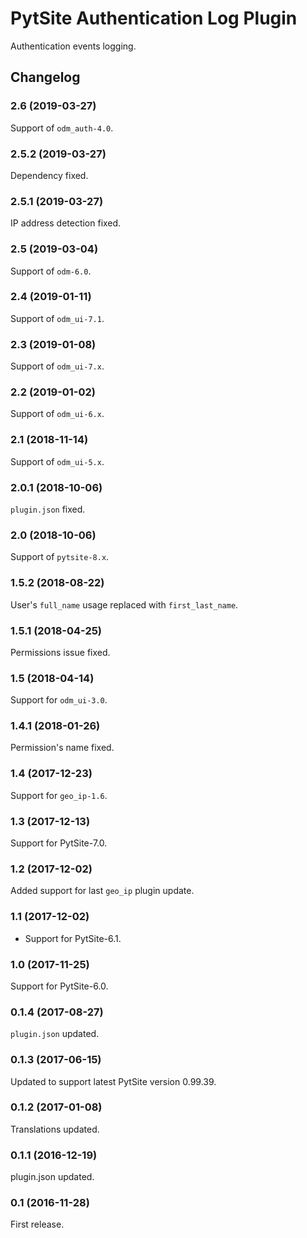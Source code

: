 # PytSite Authentication Log Plugin

Authentication events logging.


## Changelog


### 2.6 (2019-03-27)

Support of `odm_auth-4.0`.


### 2.5.2 (2019-03-27)

Dependency fixed.


### 2.5.1 (2019-03-27)

IP address detection fixed.


### 2.5 (2019-03-04)

Support of `odm-6.0`.


### 2.4 (2019-01-11)

Support of `odm_ui-7.1`.


### 2.3 (2019-01-08)

Support of `odm_ui-7.x`.


### 2.2 (2019-01-02)

Support of `odm_ui-6.x`.


### 2.1 (2018-11-14)

Support of `odm_ui-5.x`.


### 2.0.1 (2018-10-06)

`plugin.json` fixed.


### 2.0 (2018-10-06)

Support of `pytsite-8.x`.


### 1.5.2 (2018-08-22)

User's `full_name` usage replaced with `first_last_name`.


### 1.5.1 (2018-04-25)

Permissions issue fixed.


### 1.5 (2018-04-14)

Support for `odm_ui-3.0`.


### 1.4.1 (2018-01-26)

Permission's name fixed.


### 1.4 (2017-12-23)

Support for `geo_ip-1.6`.


### 1.3 (2017-12-13)

Support for PytSite-7.0.


### 1.2 (2017-12-02)

Added support for last `geo_ip` plugin update.


### 1.1 (2017-12-02)

- Support for PytSite-6.1.


### 1.0 (2017-11-25)

Support for PytSite-6.0.


### 0.1.4 (2017-08-27)

`plugin.json` updated.


### 0.1.3 (2017-06-15)

Updated to support latest PytSite version 0.99.39.


### 0.1.2 (2017-01-08)

Translations updated.


### 0.1.1 (2016-12-19)

plugin.json updated.


### 0.1 (2016-11-28)

First release.
